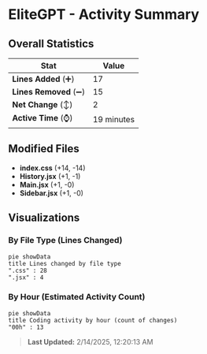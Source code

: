 # EliteGPT - Activity Summary 

## Overall Statistics

| Stat                   | Value                                                             |
| ---------------------- | ----------------------------------------------------------------- |
| **Lines Added** (➕)   | 17                                          |
| **Lines Removed** (➖) | 15                                        |
| **Net Change** (↕)    | 2                |
| **Active Time** (⌚)   | 19 minutes |


## Modified Files
- **index.css** (+14, -14)
- **History.jsx** (+1, -1)
- **Main.jsx** (+1, -0)
- **Sidebar.jsx** (+1, -0)

## Visualizations

### By File Type (Lines Changed)

```mermaid
pie showData
title Lines changed by file type
".css" : 28
".jsx" : 4
```

### By Hour (Estimated Activity Count)

```mermaid
pie showData
title Coding activity by hour (count of changes)
"00h" : 13
```


> **Last Updated:** 2/14/2025, 12:20:13 AM
